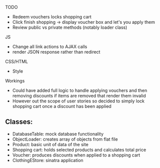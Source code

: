 TODO

- Redeem vouchers locks shopping cart
- Click finish shopping -> display voucher box and let's you apply them
- Review public vs private methods (notably loader class)

JS

- Change all link actions to AJAX calls
- render JSON response rather than redirect

CSS/HTML

- Style

Workings

- Could have added full logic to handle applying vouchers and then removing discounts if items are removed that render them invalid
- However out the scope of user stories so decided to simply lock shopping cart once a discount has been applied

Classes:
--------

- DatabaseTable: mock database functionality
- ObjectLoader: creates array of objects from flat file
- Product: basic unit of data of the site
- Shopping cart: holds selected products and calculates total price
- Voucher: produces discounts when applied to a shopping cart
- ClothingEStore: sinatra application






